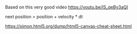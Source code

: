 Based on this very good video https://youtu.be/lS_qeBy3aQI

next position = position + velocity * dt



https://simon.html5.org/dump/html5-canvas-cheat-sheet.html